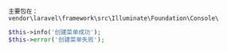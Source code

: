```
主要包在：
vendor\laravel\framework\src\Illuminate\Foundation\Console\
```

```php
$this->info('创建菜单成功');
$this->error('创建菜单失败');
```
